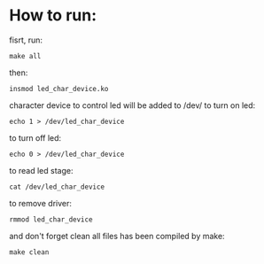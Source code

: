 # How to run:
fisrt, run:
```
make all
```
then:
```
insmod led_char_device.ko
```
character device to control led will be added to /dev/
to turn on led:
```
echo 1 > /dev/led_char_device
```
to turn off led:
```
echo 0 > /dev/led_char_device
```
to read led stage:
```
cat /dev/led_char_device
```
to remove driver:
```
rmmod led_char_device
```
and don't forget clean all files has been compiled by make:
```
make clean
```
